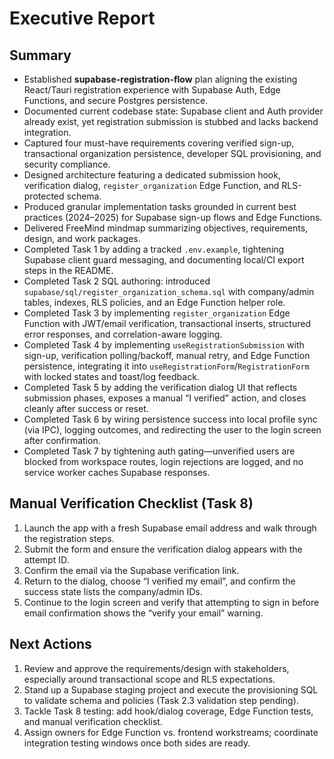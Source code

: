 # Executive Report

## Summary

- Established **supabase-registration-flow** plan aligning the existing React/Tauri registration experience with Supabase Auth, Edge Functions, and secure Postgres persistence.
- Documented current codebase state: Supabase client and Auth provider already exist, yet registration submission is stubbed and lacks backend integration.
- Captured four must-have requirements covering verified sign-up, transactional organization persistence, developer SQL provisioning, and security compliance.
- Designed architecture featuring a dedicated submission hook, verification dialog, `register_organization` Edge Function, and RLS-protected schema.
- Produced granular implementation tasks grounded in current best practices (2024–2025) for Supabase sign-up flows and Edge Functions.
- Delivered FreeMind mindmap summarizing objectives, requirements, design, and work packages.
- Completed Task 1 by adding a tracked `.env.example`, tightening Supabase client guard messaging, and documenting local/CI export steps in the README.
- Completed Task 2 SQL authoring: introduced `supabase/sql/register_organization_schema.sql` with company/admin tables, indexes, RLS policies, and an Edge Function helper role.
- Completed Task 3 by implementing `register_organization` Edge Function with JWT/email verification, transactional inserts, structured error responses, and correlation-aware logging.
- Completed Task 4 by implementing `useRegistrationSubmission` with sign-up, verification polling/backoff, manual retry, and Edge Function persistence, integrating it into `useRegistrationForm`/`RegistrationForm` with locked states and toast/log feedback.
- Completed Task 5 by adding the verification dialog UI that reflects submission phases, exposes a manual “I verified” action, and closes cleanly after success or reset.
- Completed Task 6 by wiring persistence success into local profile sync (via IPC), logging outcomes, and redirecting the user to the login screen after confirmation.
- Completed Task 7 by tightening auth gating—unverified users are blocked from workspace routes, login rejections are logged, and no service worker caches Supabase responses.

## Manual Verification Checklist (Task 8)

1. Launch the app with a fresh Supabase email address and walk through the registration steps.
2. Submit the form and ensure the verification dialog appears with the attempt ID.
3. Confirm the email via the Supabase verification link.
4. Return to the dialog, choose “I verified my email”, and confirm the success state lists the company/admin IDs.
5. Continue to the login screen and verify that attempting to sign in before email confirmation shows the “verify your email” warning.

## Next Actions

1. Review and approve the requirements/design with stakeholders, especially around transactional scope and RLS expectations.
2. Stand up a Supabase staging project and execute the provisioning SQL to validate schema and policies (Task 2.3 validation step pending).
3. Tackle Task 8 testing: add hook/dialog coverage, Edge Function tests, and manual verification checklist.
4. Assign owners for Edge Function vs. frontend workstreams; coordinate integration testing windows once both sides are ready.
